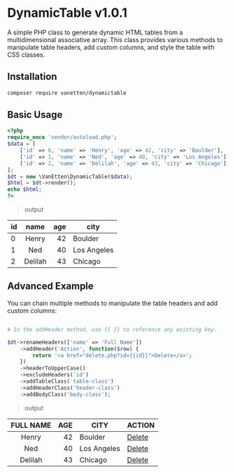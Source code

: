 # DynamicTable v1.0.1
A simple PHP class to generate dynamic HTML tables from a multidimensional associative array. This class provides various methods to manipulate table headers, add custom columns, and style the table with CSS classes.

## Installation

```bash
composer require vanetten/dynamictable
```

## Basic Usage
```php
<?php
require_once 'vendor/autoload.php';
$data = [
    ['id' => 0, 'name' => 'Henry', 'age' => 42, 'city' => 'Boulder'],
    ['id' => 1, 'name' => 'Ned', 'age' => 40, 'city' => 'Los Angeles'],
    ['id' => 2, 'name' => 'Delilah', 'age' => 43, 'city' => 'Chicago'],
];
$dt = new \VanEtten\DynamicTable($data);
$html = $dt->render();
echo $html;
?>
```
> output

| id  |  name   | age | city        |
| :-- | :-----: | --: | ----------- |
| 0   |  Henry  |  42 | Boulder     |
| 1   |   Ned   |  40 | Los Angeles |
| 2   | Delilah |  43 | Chicago     |

## Advanced Example
You can chain multiple methods to manipulate the table headers and add custom columns:

```php

# In the addHeader method, use {{ }} to reference any existing key.

$dt->renameHeaders(['name' => 'Full Name'])
    ->addHeader('Action', function($row) {
        return '<a href="delete.php?id={{id}}">Delete</a>';
    })
    ->headerToUpperCase()
    ->excludeHeaders('id')
    ->addTableClass('table-class')
    ->addHeaderClass('header-class')
    ->addBodyClass('body-class');
```

> output

|  FULL NAME | AGE | CITY        |ACTION     |
| :--------: | --: | ----------- |-----------|
|  Henry     |  42 | Boulder     |[Delete](delete.php?id=0)|       
|   Ned      |  40 | Los Angeles |[Delete](delete.php?id=1)|
| Delilah    |  43 | Chicago     |[Delete](delete.php?id=2)|

